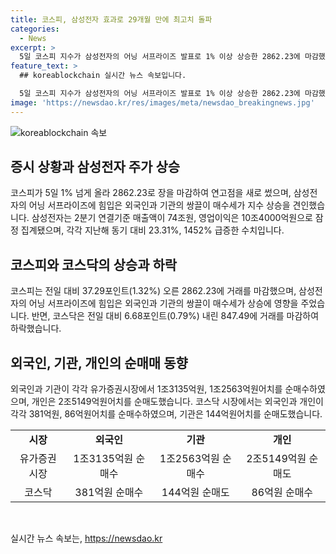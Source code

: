 ```yaml
---
title: 코스피, 삼성전자 효과로 29개월 만에 최고치 돌파
categories:
  - News
excerpt: >
  5일 코스피 지수가 삼성전자의 어닝 서프라이즈 발표로 1% 이상 상승한 2862.23에 마감했다. 이는 연고점을 갱신했으며, 외국인과 기관의 매수세가 주가를 견인했다. 또한, 삼성전자의 2분기 실적 발표로 매출액이 23.31%, 영업이익은 1452% 증가했다. 이로 인해 코스피 시장에 힘을 실은 것으로 분석되고 있다. 코스닥 지수는 외국인과 개인의 매수에도 불구하고 0.79% 하락한 847.49에 마감했다.
feature_text: >
  ## koreablockchain 실시간 뉴스 속보입니다.

  5일 코스피 지수가 삼성전자의 어닝 서프라이즈 발표로 1% 이상 상승한 2862.23에 마감했다. 이는 연고점을 갱신했으며, 외국인과 기관의 매수세가 주가를 견인했다. 또한, 삼성전자의 2분기 실적 발표로 매출액이 23.31%, 영업이익은 1452% 증가했다. 이로 인해 코스피 시장에 힘을 실은 것으로 분석되고 있다. 코스닥 지수는 외국인과 개인의 매수에도 불구하고 0.79% 하락한 847.49에 마감했다.
image: 'https://newsdao.kr/res/images/meta/newsdao_breakingnews.jpg'
---
```


<p><img src="https://newsdao.kr/res/images/meta/newsdao_breakingnews.jpg" alt="koreablockchain 속보" /></p>

<h2 data-ke-size="size26">증시 상황과 삼성전자 주가 상승</h2>

<p data-ke-size="size16">코스피가 5일 1% 넘게 올라 2862.23로 장을 마감하여 연고점을 새로 썼으며, 삼성전자의 어닝 서프라이즈에 힘입은 외국인과 기관의 쌍끌이 매수세가 지수 상승을 견인했습니다. 삼성전자는 2분기 연결기준 매출액이 74조원, 영업이익은 10조4000억원으로 잠정 집계됐으며, 각각 지난해 동기 대비 23.31%, 1452% 급증한 수치입니다.</p>

<h2 data-ke-size="size26">코스피와 코스닥의 상승과 하락</h2>

<p data-ke-size="size16">코스피는 전일 대비 37.29포인트(1.32%) 오른 2862.23에 거래를 마감했으며, 삼성전자의 어닝 서프라이즈에 힘입은 외국인과 기관의 쌍끌이 매수세가  상승에 영향을 주었습니다. 반면, 코스닥은 전일 대비 6.68포인트(0.79%) 내린 847.49에 거래를 마감하여 하락했습니다.</p>

<h2 data-ke-size="size26">외국인, 기관, 개인의 순매매 동향</h2>

<p data-ke-size="size16">외국인과 기관이 각각 유가증권시장에서 1조3135억원, 1조2563억원어치를 순매수하였으며, 개인은 2조5149억원어치를 순매도했습니다. 코스닥 시장에서는 외국인과 개인이 각각 381억원, 86억원어치를 순매수하였으며, 기관은 144억원어치를 순매도했습니다.</p>

<table>
    <tr>
        <td style="text-align: center; height: 17px;"><b>시장</b></td>
        <td style="text-align: center; height: 17px;"><b>외국인</b></td>
        <td style="text-align: center; height: 17px;"><b>기관</b></td>
        <td style="text-align: center; height: 17px;"><b>개인</b></td>
    </tr>
    <tr>
        <td style="text-align: center; height: 17px;">유가증권시장</td>
        <td style="text-align: center; height: 17px;">1조3135억원 순매수</td>
        <td style="text-align: center; height: 17px;">1조2563억원 순매수</td>
        <td style="text-align: center; height: 17px;">2조5149억원 순매도</td>
    </tr>
    <tr>
        <td style="text-align: center; height: 17px;">코스닥</td>
        <td style="text-align: center; height: 17px;">381억원 순매수</td>
        <td style="text-align: center; height: 17px;">144억원 순매도</td>
        <td style="text-align: center; height: 17px;">86억원 순매수</td>
    </tr>
</table>

<p data-ke-size="size16">&nbsp;</p>
실시간 뉴스 속보는, <a href="https://newsdao.kr" rel="dofollow">https://newsdao.kr</a>


